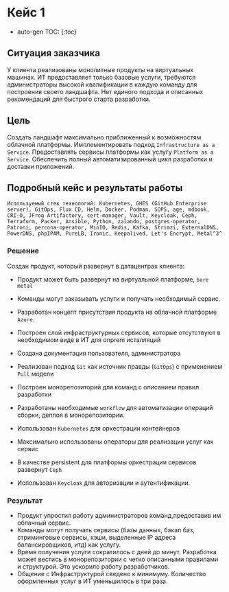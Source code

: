 # Кейс 1

* auto-gen TOC:
{:toc}

## Ситуация заказчика
У клиента реализованы монолитные продукты на виртуальных машинах. ИТ предоставляет только базовые услуги, требуются администраторы высокой квалификации в каждую команду для построения своего ландшафта. Нет единого подхода и описанных рекомендаций для быстрого старта разработки.

## Цель
Создать ландшафт максимально приближенный к возможностям облачной платформы. Имплементировать подход `Infrastructure as a Service`. Предоставлять сервисы платформы как услугу `Platform as a Service`. Обеспечить полный автоматизированный цикл разработки и доставки приложений.

## Подробный кейс и результаты работы

```admonish info
Используемый стек технологий: Kubernetes, GHES (GitHub Enterprise server), GitOps, Flux CD, Helm, Docker, Podman, SOPS, age, mdbook, CRI-O, JFrog Artifactory, cert-manager, Vault, Keycloak, Ceph, Terraform, Packer, Ansible, Python, zalando, postgres-operator, Patroni, percona-operator, MinIO, Redis, Kafka, Strimzi, ExternalDNS, PowerDNS, phpIPAM, PureLB, Ironic, Keepalived, Let's Encrypt, Metal^3^
```

### Решение

Создан продукт, который развернут в датацентрах клиента:

-   Продукт может быть развернут на виртуальной платформе, `bare metal`

-   Команды могут заказывать услуги и получать необходимый сервис.

-   Разработан концепт присутствия продукта на облачной платформе `Azure`.

-   Построен слой инфраструктурных сервисов, которые отсутствуют в
    необходимом виде в ИТ для onprem исталляций

-   Создана документация пользователя, администратора

-   Реализован подход `Git` как источник правды (`GitOps`) с применением
    `Pull` модели

-   Построен монорепозиторий для команд с описанием правил разработки

-   Разработаны необходимые `workflow` для автоматизации операций сборки,
    деплоя в монорепозитории.

-   Использован `Kubernetes` для оркестрации контейнеров

-   Максимально использованы операторы для реализации услуг как сервис

-   В качестве persistent для платформы оркестрации сервисов развернут
    `Ceph`

-   Использован `Keycloak` для авторизации и аутентификации.

### Результат
- Продукт упростил работу администраторов команд,предоставив им облачный сервис.
- Команды могут получать сервисы (базы данных, бэкап баз, стриминговые сервисы, кэши, выделенные IP адреса балансировщиков, итд) как услугу.
- Время получения услуги сократилось с дней до минут. Разработка может вестись в монорепозитории с четко описанными правилами и структурой. Это ускорило работу разработчиков.
- Общение с Инфраструктурой сведено к минимуму. Количество оформленных услуг в ИТ уменьшилось в три раза.
